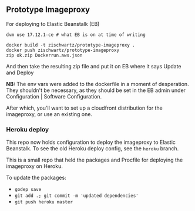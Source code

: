 ## Prototype Imageproxy

For deploying to Elastic Beanstalk (EB)

```
dvm use 17.12.1-ce # what EB is on at time of writing

docker build -t zischwartz/prototype-imageproxy .
docker push zischwartz/prototype-imageproxy
zip ok.zip Dockerrun.aws.json
```

And then take the resulting zip file and put it on EB where it says Update and Deploy

**NB:** The env vars were added to the dockerfile in a moment of desperation. They shouldn't be necessary, as they should be set in the EB admin under Configuration | Software Configuration.

After which, you'll want to set up a cloudfront distribution for the imageproxy, or use an existing one.


### Heroku deploy

This repo now holds configuration to deploy the imageproxy to Elastic Beanstalk. To see the old Heroku deploy config, see the `heroku` branch.

This is a small repo that held the packages and Procfile for deploying the imageproxy on Heroku.


To update the packages:

- `godep save`
- `git add .; git commit -m 'updated dependencies'`
- `git push heroku master`
